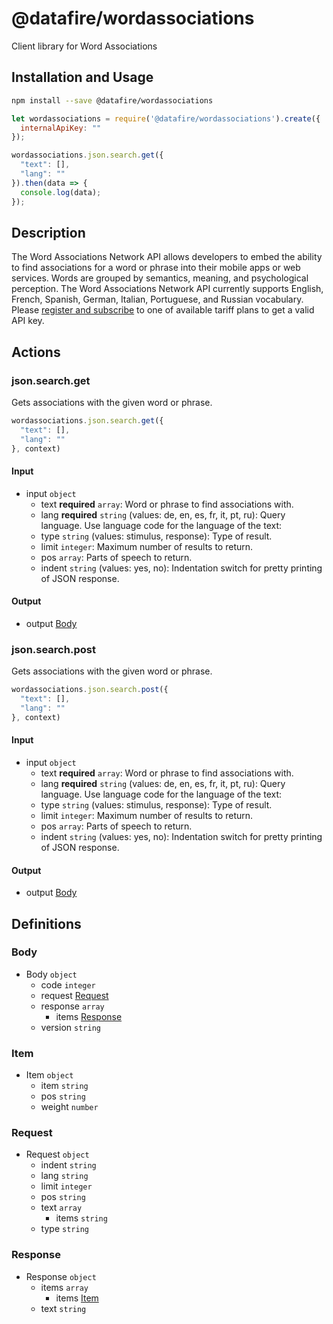 # @datafire/wordassociations

Client library for Word Associations

## Installation and Usage
```bash
npm install --save @datafire/wordassociations
```
```js
let wordassociations = require('@datafire/wordassociations').create({
  internalApiKey: ""
});

wordassociations.json.search.get({
  "text": [],
  "lang": ""
}).then(data => {
  console.log(data);
});
```

## Description

The Word Associations Network API allows developers to embed the ability to find associations for a word or phrase into their mobile apps or web services. Words are grouped by semantics, meaning, and psychological perception. The Word Associations Network API currently supports English, French, Spanish, German, Italian, Portuguese, and Russian vocabulary. Please [register and subscribe](https://api.wordassociations.net/subscriptions/) to one of available tariff plans to get a valid API key.

## Actions

### json.search.get
Gets associations with the given word or phrase.



```js
wordassociations.json.search.get({
  "text": [],
  "lang": ""
}, context)
```

#### Input
* input `object`
  * text **required** `array`: Word or phrase to find associations with.
  * lang **required** `string` (values: de, en, es, fr, it, pt, ru): Query language. Use language code for the language of the text:
  * type `string` (values: stimulus, response): Type of result.
  * limit `integer`: Maximum number of results to return.
  * pos `array`: Parts of speech to return.
  * indent `string` (values: yes, no): Indentation switch for pretty printing of JSON response.

#### Output
* output [Body](#body)

### json.search.post
Gets associations with the given word or phrase.



```js
wordassociations.json.search.post({
  "text": [],
  "lang": ""
}, context)
```

#### Input
* input `object`
  * text **required** `array`: Word or phrase to find associations with.
  * lang **required** `string` (values: de, en, es, fr, it, pt, ru): Query language. Use language code for the language of the text:
  * type `string` (values: stimulus, response): Type of result.
  * limit `integer`: Maximum number of results to return.
  * pos `array`: Parts of speech to return.
  * indent `string` (values: yes, no): Indentation switch for pretty printing of JSON response.

#### Output
* output [Body](#body)



## Definitions

### Body
* Body `object`
  * code `integer`
  * request [Request](#request)
  * response `array`
    * items [Response](#response)
  * version `string`

### Item
* Item `object`
  * item `string`
  * pos `string`
  * weight `number`

### Request
* Request `object`
  * indent `string`
  * lang `string`
  * limit `integer`
  * pos `string`
  * text `array`
    * items `string`
  * type `string`

### Response
* Response `object`
  * items `array`
    * items [Item](#item)
  * text `string`


